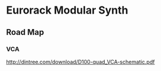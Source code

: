# Eurorack Modular Synth

## Road Map

### VCA
http://dintree.com/download/D100-quad_VCA-schematic.pdf